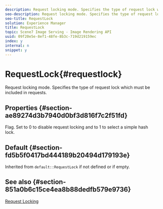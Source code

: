 ```yaml
---
description: Request locking mode. Specifies the type of request lock which must be included in requests.
seo-description: Request locking mode. Specifies the type of request lock which must be included in requests.
seo-title: RequestLock
solution: Experience Manager
title: RequestLock
topic: Scene7 Image Serving - Image Rendering API
uuid: 09f20e5e-8ef1-48fe-8b3c-719d219159ec
index: y
internal: n
snippet: y
---
```


# RequestLock{#requestlock}

Request locking mode. Specifies the type of request lock which must be included in requests.

## Properties {#section-ae89274d3b7940d0bf3d816f7c2f51fd}

Flag. Set to 0 to disable request locking and to 1 to select a simple hash lock.

## Default {#section-fd5b5f0417bd444189b20494d179193e}

Inherited from `default::RequestLock` if not defined or if empty.

## See also {#section-851a0b6c15ce4ea8b88dedfb579e9736}

[Request Locking](../../../../../is-api/image-catalog/image-serving-api-ref/c-image-catalog-reference/c-attributes-reference/r-requestlock.md#reference-8bbe2f581be847d3b9fa123e8e5e94b0) 
